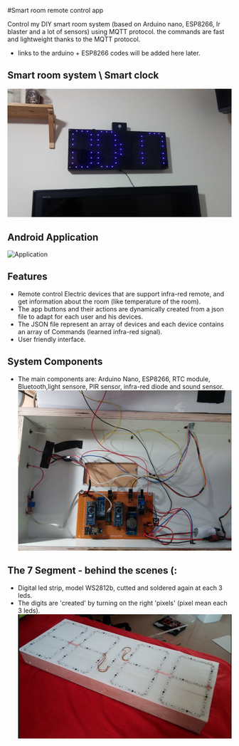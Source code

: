 #Smart room remote control app

Control my DIY smart room system (based on Arduino nano, ESP8266, Ir blaster and a lot of sensors) using MQTT protocol.
the commands are fast and lightweight thanks to the MQTT protocol.
* links to the arduino + ESP8266 codes will be added here later.

## Smart room system \ Smart clock
![SmartClock](readme_images/clock_external.jpg)  

## Android Application
![Application](readme_images/app.jpg)

## Features
* Remote control Electric devices that are support infra-red remote, and get information about the room (like temperature of the room).
* The app buttons and their actions are dynamically created from a json file to adapt for each user and his devices. 
* The JSON file represent an array of devices and each device contains an array of Commands (learned infra-red signal).
* User friendly interface.  

## System Components
* The main components are: Arduino Nano, ESP8266, RTC module, Bluetooth,light sensore, PIR sensor, infra-red diode and sound sensor.
![SystemComponents](readme_images/circuit.jpg)

## The 7 Segment - behind the scenes (:
* Digital led strip, model WS2812b, cutted and soldered again at each 3 leds. 
* The digits are 'created' by turning on the right 'pixels' (pixel mean each 3 leds).
![SystemComponents](readme_images/7segment_strip.jpg)


